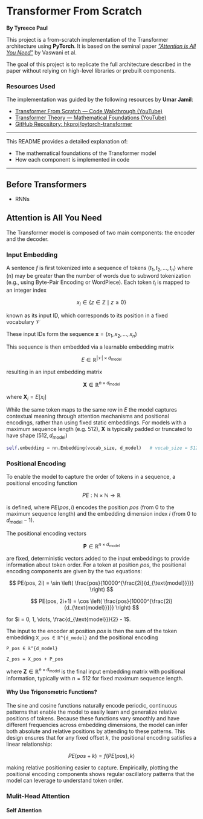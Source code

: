 ﻿# Transformer From Scratch  
**By Tyreece Paul**

This project is a from-scratch implementation of the Transformer architecture using **PyTorch**. It is based on the seminal paper *["Attention is All You Need"](https://arxiv.org/abs/1706.03762)* by Vaswani et al.

The goal of this project is to replicate the full architecture described in the paper without relying on high-level libraries or prebuilt components.

### Resources Used

The implementation was guided by the following resources by **Umar Jamil**:

- [Transformer From Scratch — Code Walkthrough (YouTube)](https://www.youtube.com/watch?v=ISNdQcPhsts&t=8384s)
- [Transformer Theory — Mathematical Foundations (YouTube)](https://www.youtube.com/watch?v=bCz4OMemCcA&t=2704s)
- [GitHub Repository: hkproj/pytorch-transformer](https://github.com/hkproj/pytorch-transformer)

---

This README provides a detailed explanation of:
- The mathematical foundations of the Transformer model
- How each component is implemented in code

---

## Before Transformers
- RNNs

## Attention is All You Need

The Transformer model is composed of two main components: the encoder and the decoder.

### Input Embedding
A sentence $f$ is first tokenized into a sequence of tokens $(t_1, t_2, \dots, t_n)$
where \(n\) may be greater than the number of words due to subword tokenization (e.g., using Byte-Pair Encoding or WordPiece). 
Each token $t_i$ is mapped to an integer index

$$
x_i \in \{ z \in \mathbb{Z} \mid z \geq 0 \}
$$

known as its input ID, which corresponds to its position in a fixed vocabulary $\mathcal{V}$

These input IDs form the sequence $\mathbf{x} = (x_1, x_2, \dots, x_n)$

This sequence is then embedded via a learnable embedding matrix

$$
E \in \mathbb{R}^{|\mathcal{V}| \times d_{\text{model}}}
$$

resulting in an input embedding matrix

$$
\mathbf{X} \in \mathbb{R}^{n \times d_{\text{model}}}
$$

where $\mathbf{X}_i = E[x_i]$

While the same token maps to the same row in $E$ the model captures contextual meaning through attention mechanisms and positional encodings, rather than using fixed static embeddings. For models with a maximum sequence length (e.g. 512), $\mathbf{X}$ is typically padded or truncated to have shape $(512, d_{\text{model}})$ 

```python
self.embedding = nn.Embedding(vocab_size, d_model)   # vocab_size = 512
```

### Positional Encoding

To enable the model to capture the order of tokens in a sequence, a positional encoding function 

$$
PE: \mathbb{N} \times \mathbb{N} \to \mathbb{R}
$$ 

is defined, where $PE(pos, i)$ encodes the position $pos$ (from 0 to the maximum sequence length) and the embedding dimension index $i$ (from 0 to $d_{\text{model}} - 1$).

The positional encoding vectors 

$$
\mathbf{P} \in \mathbb{R}^{n \times d_{\text{model}}}
$$ 

are fixed, deterministic vectors added to the input embeddings to provide information about token order. For a token at position $pos$, the positional encoding components are given by the two equations:

$$
PE(pos, 2i) = \sin \left( \frac{pos}{10000^{\frac{2i}{d_{\text{model}}}}} \right)
$$

$$
PE(pos, 2i+1) = \cos \left( \frac{pos}{10000^{\frac{2i}{d_{\text{model}}}}} \right)
$$

for $i = 0, 1, \dots, \frac{d_{\text{model}}}{2} - 1$.

The input to the encoder at position $pos$ is then the sum of the token embedding `X_pos ∈ ℝ^{d_model}` and the positional encoding

`P_pos ∈ ℝ^{d_model}`

`Z_pos = X_pos + P_pos`

where $\mathbf{Z} \in \mathbb{R}^{n \times d_{\text{model}}}$ is the final input embedding matrix with positional information, typically with $n = 512$ for fixed maximum sequence length.

#### Why Use Trigonometric Functions?

The sine and cosine functions naturally encode periodic, continuous patterns that enable the model to easily learn and generalize relative positions of tokens. Because these functions vary smoothly and have different frequencies across embedding dimensions, the model can infer both absolute and relative positions by attending to these patterns. This design ensures that for any fixed offset $k$, the positional encoding satisfies a linear relationship:

$$
PE(pos + k) = f(PE(pos), k)
$$

making relative positioning easier to capture. Empirically, plotting the positional encoding components shows regular oscillatory patterns that the model can leverage to understand token order.

### Mulit-Head Attention
#### Self Attention


